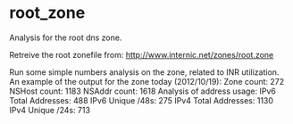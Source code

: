 root_zone
=========

Analysis for the root dns zone.

Retreive the root zonefile from:
  http://www.internic.net/zones/root.zone

Run some simple numbers analysis on the zone, related to INR
utilization. An example of the output for the zone today (2012/10/19):
  Zone count: 272
  NSHost count: 1183
  NSAddr count: 1618
  Analysis of address usage:
  IPv6 Total Addresses: 488
  IPv6 Unique /48s: 275
  IPv4 Total Addresses: 1130
  IPv4 Unique /24s: 713

